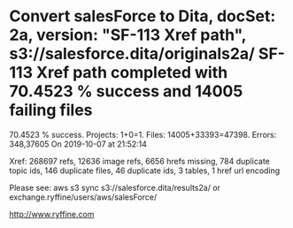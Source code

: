 # Convert salesForce to Dita, docSet: 2a, version: "SF-113 Xref path", s3://salesforce.dita/originals2a/ SF-113 Xref path completed with 70.4523 % success and 14005 failing files

70.4523 % success. Projects: 1+0=1.  Files: 14005+33393=47398. Errors: 348,37605  On 2019-10-07 at 21:52:14

Xref: 268697 refs, 12636 image refs, 6656 hrefs missing, 784 duplicate topic ids, 146 duplicate files, 46 duplicate ids, 3 tables, 1 href url encoding

Please see: aws s3 sync s3://salesforce.dita/results2a/ or exchange.ryffine/users/aws/salesForce/

http://www.ryffine.com
